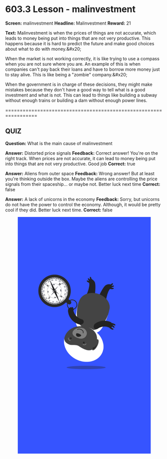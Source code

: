 # 603.3 Lesson - malinvestment

**Screen:** malinvestment
**Headline:** Malinvestment
**Reward:** 21

**Text:** Malinvestment is when the prices of things are not accurate, which leads to money being put into things that are not very productive. This happens because it is hard to predict the future and make good choices about what to do with money.&amp;#x20;

When the market is not working correctly, it is like trying to use a compass when you are not sure where you are. An example of this is when companies can&#x27;t pay back their loans and have to borrow more money just to stay alive. This is like being a &quot;zombie&quot; company.&amp;#x20;

When the government is in charge of these decisions, they might make mistakes because they don&#x27;t have a good way to tell what is a good investment and what is not. This can lead to things like building a subway without enough trains or building a dam without enough power lines.


=================================================================

## QUIZ

**Question:** What is the main cause of malinvestment

**Answer:** Distorted price signals
**Feedback:** Correct answer! You&#x27;re on the right track. When prices are not accurate, it can lead to money being put into things that are not very productive. Good job
**Correct:** true

**Answer:** Aliens from outer space
**Feedback:** Wrong answer! But at least you&#x27;re thinking outside the box. Maybe the aliens are controlling the price signals from their spaceship... or maybe not. Better luck next time
**Correct:** false

**Answer:** A lack of unicorns in the economy
**Feedback:** Sorry, but unicorns do not have the power to control the economy. Although, it would be pretty cool if they did. Better luck next time.
**Correct:** false


<figure><img src="../.gitbook/assets/603-03.png" alt=""><figcaption></figcaption></figure>

